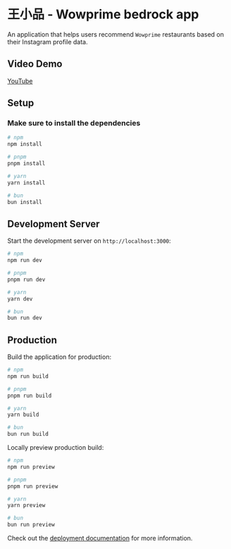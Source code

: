 # 王小品 - Wowprime bedrock app

An application that helps users recommend `Wowprime` restaurants based on their Instagram profile data.

## Video Demo

[YouTube](https://youtu.be/-5nBlCUlYy8)

## Setup

### Make sure to install the dependencies

  ```bash
  # npm
  npm install

  # pnpm
  pnpm install

  # yarn
  yarn install

  # bun
  bun install
  ```
  
## Development Server

Start the development server on `http://localhost:3000`:

```bash
# npm
npm run dev

# pnpm
pnpm run dev

# yarn
yarn dev

# bun
bun run dev
```

## Production

Build the application for production:

```bash
# npm
npm run build

# pnpm
pnpm run build

# yarn
yarn build

# bun
bun run build
```

Locally preview production build:

```bash
# npm
npm run preview

# pnpm
pnpm run preview

# yarn
yarn preview

# bun
bun run preview
```

Check out the [deployment documentation](https://nuxt.com/docs/getting-started/deployment) for more information.

